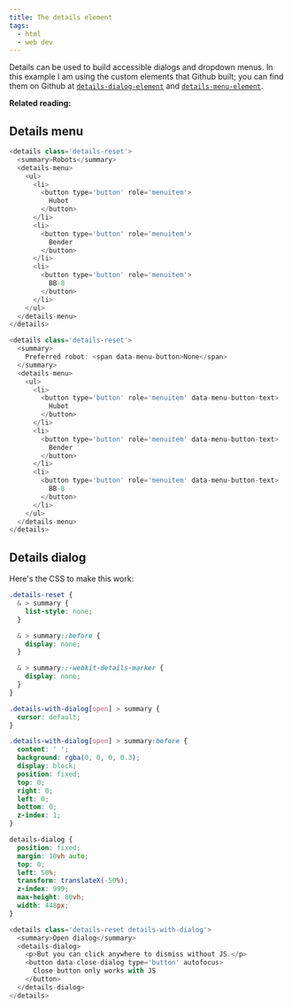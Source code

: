 ```yaml
---
title: The details element
tags:
  - html
  - web dev
---
```


Details can be used to build accessible dialogs and dropdown menus. In this example I am using the custom elements that Github built; you can find them on Github at [`details-dialog-element`](https://github.com/github/details-dialog-element) and [`details-menu-element`](https://github.com/github/details-menu-element).

**Related reading:**

<book-mark url='https://github.com/muan/details-on-details'></book-mark>
<book-mark url='https://css-tricks.com/using-details-for-menus-and-dialogs-is-an-interesting-idea/'></book-mark>
<book-mark url='https://css-tricks.com/quick-reminder-that-details-summary-is-the-easiest-way-ever-to-make-an-accordion/'></book-mark>

## Details menu

```js
<details class='details-reset'>
  <summary>Robots</summary>
  <details-menu>
    <ul>
      <li>
        <button type='button' role='menuitem'>
          Hubot
        </button>
      </li>
      <li>
        <button type='button' role='menuitem'>
          Bender
        </button>
      </li>
      <li>
        <button type='button' role='menuitem'>
          BB-8
        </button>
      </li>
    </ul>
  </details-menu>
</details>
```

```js
<details class='details-reset'>
  <summary>
    Preferred robot: <span data-menu-button>None</span>
  </summary>
  <details-menu>
    <ul>
      <li>
        <button type='button' role='menuitem' data-menu-button-text>
          Hubot
        </button>
      </li>
      <li>
        <button type='button' role='menuitem' data-menu-button-text>
          Bender
        </button>
      </li>
      <li>
        <button type='button' role='menuitem' data-menu-button-text>
          BB-8
        </button>
      </li>
    </ul>
  </details-menu>
</details>
```

## Details dialog

Here's the CSS to make this work:

```css
.details-reset {
  & > summary {
    list-style: none;
  }

  & > summary::before {
    display: none;
  }

  & > summary::-webkit-details-marker {
    display: none;
  }
}

.details-with-dialog[open] > summary {
  cursor: default;
}

.details-with-dialog[open] > summary:before {
  content: ' ';
  background: rgba(0, 0, 0, 0.3);
  display: block;
  position: fixed;
  top: 0;
  right: 0;
  left: 0;
  bottom: 0;
  z-index: 1;
}

details-dialog {
  position: fixed;
  margin: 10vh auto;
  top: 0;
  left: 50%;
  transform: translateX(-50%);
  z-index: 999;
  max-height: 80vh;
  width: 448px;
}
```

```js
<details class='details-reset details-with-dialog'>
  <summary>Open dialog</summary>
  <details-dialog>
    <p>But you can click anywhere to dismiss without JS.</p>
    <button data-close-dialog type='button' autofocus>
      Close button only works with JS
    </button>
  </details-dialog>
</details>
```
